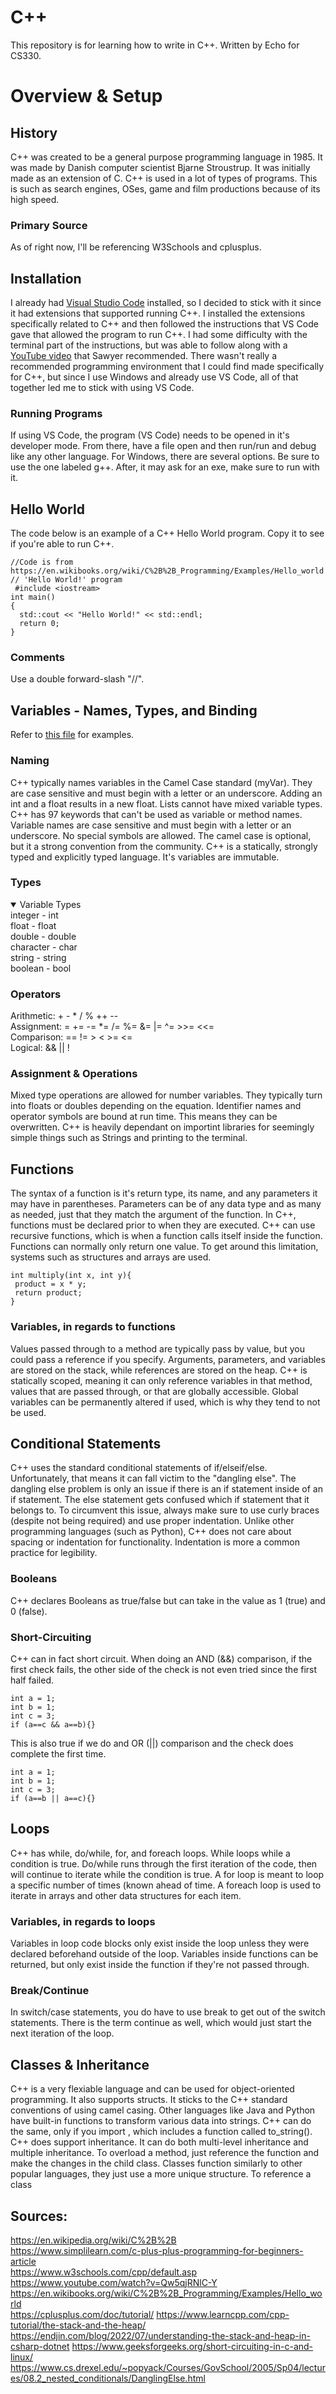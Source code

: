 # C++
This repository is for learning how to write in C++.
Written by Echo for CS330.

# Overview & Setup

## History
C++ was created to be a general purpose programming language in 1985. It was made by Danish computer scientist Bjarne Stroustrup. It was initially made as an extension of C. C++ is used in a lot of types of programs. This is such as search engines, OSes, game and film productions because of its high speed.

### Primary Source
As of right now, I'll be referencing W3Schools and cplusplus.

## Installation
I already had [Visual Studio Code](https://code.visualstudio.com/download) installed, so I decided to stick with it since it had extensions that supported running C++. I installed the extensions specifically related to C++ and then followed the instructions that VS Code gave that allowed the program to run C++. I had some difficulty with the terminal part of the instructions, but was able to follow along with a [YouTube video](https://www.youtube.com/watch?v=Qw5qjRNlC-Y) that Sawyer recommended.	There wasn't really a recommended programming environment that I could find made specifically for C++, but since I use Windows and already use VS Code, all of that together led me to stick with using VS Code.

### Running Programs
If using VS Code, the program (VS Code) needs to be opened in it's developer mode. From there, have a file open and then run/run and debug like any other language. For Windows, there are several options. Be sure to use the one labeled g++. After, it may ask for an exe, make sure to run with it.

## Hello World
The code below is an example of a C++ Hello World program. Copy it to see if you're able to run C++.
```
//Code is from https://en.wikibooks.org/wiki/C%2B%2B_Programming/Examples/Hello_world
// 'Hello World!' program 
 #include <iostream> 
int main()
{
  std::cout << "Hello World!" << std::endl;
  return 0;
}
```

### Comments
Use a double forward-slash "//".

## Variables - Names, Types, and Binding
Refer to [this file](https://github.com/WaywardEcho/CS330/blob/0080947f91d43ce01d3f9c2907334d1cd06611eb/PLP2-Variables.cpp) for examples.

### Naming
C++ typically names variables in the Camel Case standard (myVar). They are case sensitive and must begin with a letter or an underscore. Adding an int and a float results in a new float. Lists cannot have mixed variable types. C++ has 97 keywords that can't be used as variable or method names. Variable names are case sensitive and must begin with a letter or an underscore. No special symbols are allowed. The camel case is optional, but it a strong convention from the community. C++ is a statically, strongly typed and explicitly typed language. It's variables are immutable.

### Types
<details open>
<summary>Variable Types</summary>
integer - int <br/>
float - float <br/>
double - double <br/>
character - char <br/>
string - string <br/>
boolean - bool <br/>
</details>

### Operators
Arithmetic: + - * / % ++ -- <br/>
Assignment: = += -= *= /= %= &= |= ^= >>= <<= <br/>
Comparison: == != > < >= <= <br/>
Logical: && || ! <br/>

### Assignment & Operations
Mixed type operations are allowed for number variables. They typically turn into floats or doubles depending on the equation. Identifier names and operator symbols are bound at run time. This means they can be overwritten. C++ is heavily dependant on importint libraries for seemingly simple things such as Strings and printing to the terminal.

## Functions
The syntax of a function is it's return type, its name, and any parameters it may have in parentheses. Parameters can be of any data type and as many as needed, just that they match the argument of the function. In C++, functions must be declared prior to when they are executed. C++ can use recursive functions, which is when a function calls itself inside the function. Functions can normally only return one value. To get around this limitation, systems such as structures and arrays are used. 
```
int multiply(int x, int y){
 product = x * y;
 return product;
}
```

### Variables, in regards to functions
Values passed through to a method are typically pass by value, but you could pass a reference if you specify. Arguments, parameters, and variables are stored on the stack, while references are stored on the heap. C++ is statically scoped, meaning it can only reference variables in that method, values that are passed through, or that are globally accessible. Global variables can be permanently altered if used, which is why they tend to not be used.

## Conditional Statements
C++ uses the standard conditional statements of if/elseif/else. Unfortunately, that means it can fall victim to the "dangling else". The dangling else problem is only an issue if there is an if statement inside of an if statement. The else statement gets confused which if statement that it belongs to. To circumvent this issue, always make sure to use curly braces (despite not being required) and use proper indentation. Unlike other programming languages (such as Python), C++ does not care about spacing or indentation for functionality. Indentation is more a common practice for legibility.

### Booleans
C++ declares Booleans as true/false but can take in the value as 1 (true) and 0 (false).

### Short-Circuiting
C++ can in fact short circuit. When doing an AND (&&) comparison, if the first check fails, the other side of the check is not even tried since the first half failed.
```
int a = 1;
int b = 1;
int c = 3;
if (a==c && a==b){}
```

This is also true if we do and OR (||) comparison and the check does complete the first time.
```
int a = 1;
int b = 1;
int c = 3;
if (a==b || a==c){}
```

## Loops
C++ has while, do/while, for, and foreach loops. While loops while a condition is true. Do/while runs through the first iteration of the code, then will continue to iterate while the condition is true. A for loop is meant to loop a specific number of times (known ahead of time. A foreach loop is used to iterate in arrays and other data structures for each item.

### Variables, in regards to loops
Variables in loop code blocks only exist inside the loop unless they were declared beforehand outside of the loop. Variables inside functions can be returned, but only exist inside the function if they're not passed through.

### Break/Continue
In switch/case statements, you do have to use break to get out of the switch statements. There is the term continue as well, which would just start the next iteration of the loop. 

## Classes & Inheritance
C++ is a very flexiable language and can be used for object-oriented programming. It also supports structs. It sticks to the C++ standard conventions of using camel casing. Other languages like Java and Python have built-in functions to transform various data into strings. C++ can do the same, only if you import <string>, which includes a function called to_string(). C++ does support inheritance. It can do both multi-level inheritance and multiple inheritance. To overload a method, just reference the function and make the changes in the child class. Classes function similarly to other popular languages, they just use a more unique structure. To reference a class 

## Sources:
https://en.wikipedia.org/wiki/C%2B%2B <br/>
https://www.simplilearn.com/c-plus-plus-programming-for-beginners-article <br/>
https://www.w3schools.com/cpp/default.asp <br/>
https://www.youtube.com/watch?v=Qw5qjRNlC-Y <br/>
https://en.wikibooks.org/wiki/C%2B%2B_Programming/Examples/Hello_world <br />
https://cplusplus.com/doc/tutorial/
https://www.learncpp.com/cpp-tutorial/the-stack-and-the-heap/
https://endjin.com/blog/2022/07/understanding-the-stack-and-heap-in-csharp-dotnet
https://www.geeksforgeeks.org/short-circuiting-in-c-and-linux/
https://www.cs.drexel.edu/~popyack/Courses/GovSchool/2005/Sp04/lectures/08.2_nested_conditionals/DanglingElse.html
